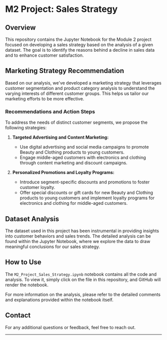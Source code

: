 # M2 Project: Sales Strategy

## Overview
This repository contains the Jupyter Notebook for the Module 2 project focused on developing a sales strategy based on the analysis of a given dataset. The goal is to identify the reasons behind a decline in sales data and to enhance customer satisfaction.

## Marketing Strategy Recommendation
Based on our analysis, we've developed a marketing strategy that leverages customer segmentation and product category analysis to understand the varying interests of different customer groups. This helps us tailor our marketing efforts to be more effective.

### Recommendations and Action Steps
To address the needs of distinct customer segments, we propose the following strategies:

1. **Targeted Advertising and Content Marketing:**
   - Use digital advertising and social media campaigns to promote Beauty and Clothing products to young customers.
   - Engage middle-aged customers with electronics and clothing through content marketing and discount campaigns.

2. **Personalized Promotions and Loyalty Programs:**
   - Introduce segment-specific discounts and promotions to foster customer loyalty.
   - Offer special discounts or gift cards for new Beauty and Clothing products to young customers and implement loyalty programs for electronics and clothing for middle-aged customers.

## Dataset Analysis
The dataset used in this project has been instrumental in providing insights into customer behaviors and sales trends. The detailed analysis can be found within the Jupyter Notebook, where we explore the data to draw meaningful conclusions for our sales strategy.

## How to Use
The `M2_Project_Sales_Strategy.ipynb` notebook contains all the code and analysis. To view it, simply click on the file in this repository, and GitHub will render the notebook.

For more information on the analysis, please refer to the detailed comments and explanations provided within the notebook itself.

## Contact
For any additional questions or feedback, feel free to reach out.

---

